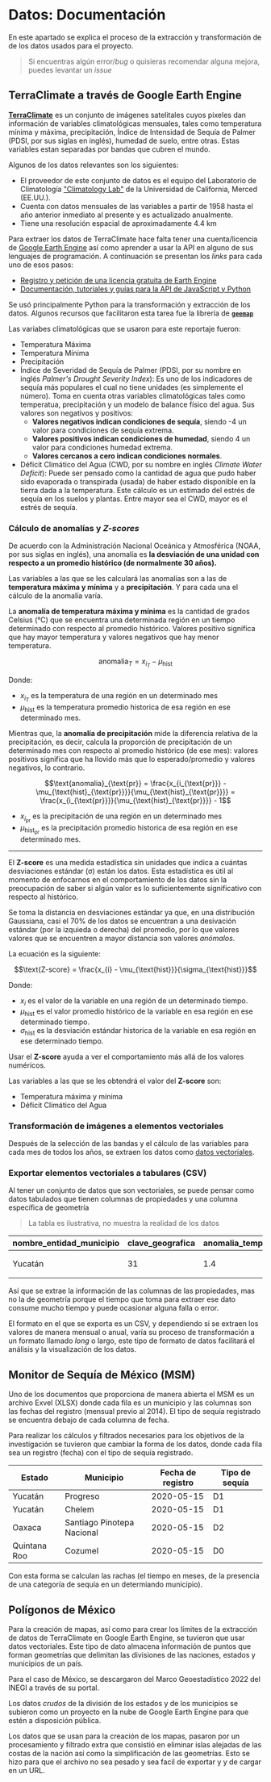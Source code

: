 # Datos: Documentación

En este apartado se explica el proceso de la extracción y transformación de de los datos usados para el proyecto.

> Si encuentras algún error/_bug_ o quisieras recomendar alguna mejora, puedes levantar un _issue_ 

## TerraClimate a través de Google Earth Engine

[**TerraClimate**](https://developers.google.com/earth-engine/datasets/catalog/IDAHO_EPSCOR_TERRACLIMATE) es un conjunto de imágenes satelitales cuyos pixeles dan información de variables climatológicas mensuales, tales como temperatura mínima y máxima, precipitación, Índice de Intensidad de Sequía de Palmer (PDSI, por sus siglas en inglés), humedad de suelo, entre otras. Estas variables estan separadas por bandas que cubren el mundo.

Algunos de los datos relevantes son los siguientes:

- El proveedor de este conjunto de datos es el equipo del Laboratorio de Climatología ["Climatology Lab"](https://www.climatologylab.org/terraclimate.html) de la Universidad de California, Merced (EE.UU.).
- Cuenta con datos mensuales de las variables a partir de 1958 hasta el año anterior inmediato al presente y es actualizado anualmente. 
- Tiene una resolución espacial de aproximadamente 4.4 km

Para extraer los datos de TerraClimate hace falta tener una cuenta/licencia de [Google Earth Engine](https://earthengine.google.com/) así como aprender a usar la API en alguno de sus lenguajes de programación. A continuación se presentan los _links_ para cada uno de esos pasos:

- [Registro y petición de una licencia gratuita de Earth Engine](https://earthengine.google.com/signup/)
- [Documentación, tutoriales y guías para la API de JavaScript y Python](https://developers.google.com/earth-engine/guides)

Se usó principalmente Python para la transformación y extracción de los datos. Algunos recursos que facilitaron esta tarea fue la librería de [**`geemap`**](https://geemap.org/)

Las variabes climatológicas que se usaron para este reportaje fueron:

- Temperatura Máxima
- Temperatura Mínima
- Precipitación
- Índice de Severidad de Sequía de Palmer (PDSI, por su nombre en inglés _Palmer's Drought Severity Index_): Es uno de los indicadores de sequía más populares el cual no tiene unidades (es simplemente el número). Toma en cuenta otras variables climatológicas tales como temperatua, precipitación y un modelo de balance físico del agua. Sus valores son negativos y positivos:
  - **Valores negativos indican condiciones de sequía**, siendo -4 un valor para condiciones de sequía extrema.
  - **Valores positivos indican condiciones de humedad**, siendo 4 un valor para condiciones humedad extrema.
  - **Valores cercanos a cero indican condiciones normales**.
- Déficit Climático del Agua (CWD, por su nombre en inglés _Climate Water Deficit_): Puede ser pensado como la cantidad de agua que pudo haber sido evaporada o transpirada (usada) de haber estado disponible en la tierra dada a la temperatura. Este cálculo es un estimado del estrés de sequía en los suelos y plantas. Entre mayor sea el CWD, mayor es el estrés de sequía.

### Cálculo de anomalías y _Z-scores_

De acuerdo con la Administración Nacional Oceánica y Atmosférica (NOAA, por sus siglas en inglés), una anomalía es **la desviación de una unidad con respecto a un promedio histórico (de normalmente 30 años).**

Las variables a las que se les calculará las anomalías son a las de **temperatura máxima y mínima** y a **precipitación**. Y para cada una el cálculo de la anomalía varía.

La **anomalía de temperatura máxima y mínima** es la cantidad de grados Celsius (°C) que se encuentra una determinada región en un tiempo determinado con respecto al promedio histórico. Valores positivo significa que hay mayor temperatura y valores negativos que hay menor temperatura.

$$\text{anomalia}_{T} = x_{i_{T}} - \mu_{\text{hist}}$$

Donde:

- $x_{i_{T}}$ es la temperatura de una región en un determinado mes 
- $\mu_{\text{hist}}$ es la temperatura promedio historica de esa región en ese determinado mes.

Mientras que, la **anomalía de precipitación** mide la diferencia relativa de la precipitación, es decir, calcula la proporción de precipitación de un determinado mes con respecto al promedio histórico (de ese mes): valores positivos significa que ha llovido más que lo esperado/promedio y valores negativos, lo contrario.

$$\text{anomalia}_{\text{pr}} = \frac{x_{i_{\text{pr}}} - \mu_{\text{hist}_{\text{pr}}}}{\mu_{\text{hist}_{\text{pr}}}} = \frac{x_{i_{\text{pr}}}}{\mu_{\text{hist}_{\text{pr}}}} - 1$$

- $x_{i_{\text{pr}}}$ es la precipitación de una región en un determinado mes 
- $\mu_{\text{hist}_{\text{pr}}}$ es la precipitación promedio historica de esa región en ese determinado mes.

---

El **Z-score** es una medida estadística sin unidades que indica a cuántas desviaciones estándar (σ) están los datos. Esta estadística es útil al momento de enfocarnos en el comportamiento de los datos sin la preocupación de saber si algún valor es lo suficientemente significativo con respecto al histórico.

Se toma la distancia en desviaciones estándar ya que, en una distribución Gaussiana, casi el 70% de los datos se encuentran a una desivación estándar (por la izquieda o derecha) del promedio, por lo que valores valores que se encuentren a mayor distancia son valores _anómalos_.

La ecuación es la siguiente:

$$\text{Z-score} = \frac{x_{i} - \mu_{\text{hist}}}{\sigma_{\text{hist}}}$$

Donde: 

- $x_{i}$ es el valor de la variable en una región de un determinado tiempo. 
- $\mu_{\text{hist}}$ es el valor promedio histórico de la variable en esa región en ese determinado tiempo.
- $\sigma_{\text{hist}}$ es la desviación estándar historica de la variable en esa región en ese determinado tiempo.

Usar el **Z-score** ayuda a ver el comportamiento más allá de los valores numéricos.

Las variables a las que se les obtendrá el valor del **Z-score** son:

- Temperatura máxima y mínima
- Déficit Climático del Agua

### Transformación de imágenes a elementos vectoriales

Después de la selección de las bandas y el cálculo de las variables para cada mes de todos los años, se extraen los datos como [datos vectoriales](https://docs.qgis.org/3.28/es/docs/gentle_gis_introduction/vector_data.html). 

### Exportar elementos vectoriales a tabulares (CSV)

Al tener un conjunto de datos que son vectoriales, se puede pensar como datos tabulados que tienen columnas de propiedades y una columna específica de geometría

> La tabla es ilustrativa, no muestra la realidad de los datos 

| nombre_entidad_municipio | clave_geografica | anomalia_temp_max | año |geometria |
|---|---|---|---|---|
|Yucatán|31|1.4| 2020 |`Rectangle([(0,0),(2,0),(2,2),(2,0),(0,0)])`|

Así que se extrae la información de las columnas de las propiedades, mas no la de geometría porque el tiempo que toma para extraer ese dato consume mucho tiempo y puede ocasionar alguna falla o error.

El formato en el que se exporta es un CSV, y dependiendo si se extraen los valores de manera mensual o anual, varía su proceso de transformación a un formato llamado _long_ o largo, este tipo de formato de datos facilitará el análisis y la visualización de los datos.

## Monitor de Sequía de México (MSM)

Uno de los documentos que proporciona de manera abierta el MSM es un archivo Exvel (XLSX) donde cada fila es un municipio y las columnas son las fechas del registro (mensual previo al 2014). El tipo de sequía registrado se encuentra debajo de cada columna de fecha.

Para realizar los cálculos y filtrados necesarios para los objetivos de la investigación se tuvieron que cambiar la forma de los datos, donde cada fila sea un registro (fecha) con el tipo de sequía registrado.

|Estado|Municipio|Fecha de registro|Tipo de sequía|
|---|---|---|---|
|Yucatán|Progreso|2020-05-15|D1|
|Yucatán|Chelem|2020-05-15|D1|
|Oaxaca|Santiago Pinotepa Nacional|2020-05-15|D2|
|Quintana Roo|Cozumel|2020-05-15|D0|

Con esta forma se calculan las rachas (el tiempo en meses, de la presencia de una categoría de sequía en un determiando municipio).

## Polígonos de México

Para la creación de mapas, así como para crear los límites de la extracción de datos de TerraClimate en Google Earth Engine, se tuvieron que usar datos vectoriales. Este tipo de dato almacena información de puntos que forman geometrías que delimitan las divisiones de las naciones, estados y municipios de un país.

Para el caso de México, se descargaron del Marco Geoestadístico 2022 del INEGI a través de su portal.

Los datos _crudos_ de la división de los estados y de los municipios se subieron como un proyecto en la nube de Google Earth Engine para que estén a disposición pública. 

Los datos que se usan para la creación de los mapas, pasaron por un procesamiento y filtrado extra que consistió en eliminar islas alejadas de las costas de la nación así como la simplificación de las geometrías. Esto se hizo para que el archivo no sea pesado y sea facil de exportar y y de cargar en un URL.
